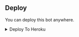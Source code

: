 


## Deploy
You can deploy this bot anywhere.

<details><summary>Deploy To Heroku</summary>
<p>
<br>
<a href="https://heroku.com/deploy?template=https://github.com/Azanpopz/My-Dream">
  <img src="https://www.herokucdn.com/deploy/button.svg" alt="Deploy">
</a>
</p>
</details>

